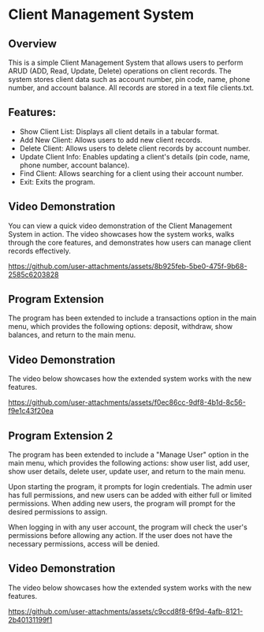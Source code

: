 
# Client Management System

## Overview
This is a simple Client Management System that allows users to perform ARUD (ADD, Read, Update, Delete) operations on client records. The system stores client data such as account number, pin code, name, phone number, and account balance. All records are stored in a text file clients.txt.

## Features:
- Show Client List: Displays all client details in a tabular format.
- Add New Client: Allows users to add new client records.
- Delete Client: Allows users to delete client records by account number.
- Update Client Info: Enables updating a client's details (pin code, name, phone number, account balance).
- Find Client: Allows searching for a client using their account number.
- Exit: Exits the program.

## Video Demonstration

You can view a quick video demonstration of the Client Management System in action. The video showcases how the system works, walks through the core features, and demonstrates how users can manage client records effectively.

https://github.com/user-attachments/assets/8b925feb-5be0-475f-9b68-2585c6203828


## Program Extension

The program has been extended to include a transactions option in the main menu, which provides the following options: deposit, withdraw, show balances, and return to the main menu.

## Video Demonstration

The video below showcases how the extended system works with the new features.

https://github.com/user-attachments/assets/f0ec86cc-9df8-4b1d-8c56-f9e1c43f20ea

## Program Extension 2

The program has been extended to include a "Manage User" option in the main menu, which provides the following actions: show user list, add user, show user details, delete user, update user, and return to the main menu.

Upon starting the program, it prompts for login credentials. The admin user has full permissions, and new users can be added with either full or limited permissions. When adding new users, the program will prompt for the desired permissions to assign.

When logging in with any user account, the program will check the user's permissions before allowing any action. If the user does not have the necessary permissions, access will be denied.

## Video Demonstration

The video below showcases how the extended system works with the new features.

https://github.com/user-attachments/assets/c9ccd8f8-6f9d-4afb-8121-2b40131199f1









